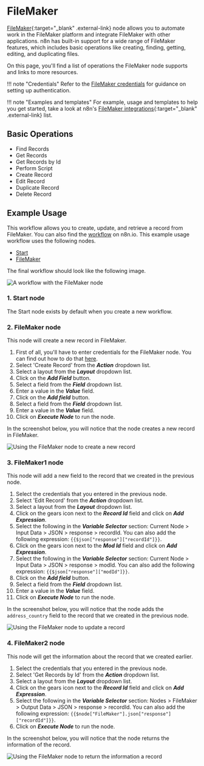 # FileMaker

[FileMaker](https://claris.com/filemaker){:target="_blank" .external-link} node allows you to automate work in the FileMaker platform and integrate FileMaker with other applications. n8n has built-in support for a wide range of FileMaker features, which includes basic operations like creating, finding, getting, editing, and duplicating files.

On this page, you'll find a list of operations the FileMaker node supports and links to more resources.

!!! note "Credentials"
    Refer to the [FileMaker credentials](https://docs.n8n.io/integrations/builtin/credentials/filemaker/) for guidance on setting up authentication. 

!!! note "Examples and templates"
    For example, usage and templates to help you get started, take a look at n8n's [FileMaker integrations](https://n8n.io/integrations/filemaker/){:target="_blank" .external-link} list.


## Basic Operations

- Find Records
- Get Records
- Get Records by Id
- Perform Script
- Create Record
- Edit Record
- Duplicate Record
- Delete Record

## Example Usage

This workflow allows you to create, update, and retrieve a record from FileMaker. You can also find the [workflow](https://n8n.io/workflows/1068) on n8n.io. This example usage workflow uses the following nodes.
- [Start](/integrations/builtin/core-nodes/n8n-nodes-base.start/)
- [FileMaker]()

The final workflow should look like the following image.

![A workflow with the FileMaker node](/_images/integrations/builtin/app-nodes/filemaker/workflow.png)

### 1. Start node

The Start node exists by default when you create a new workflow.

### 2. FileMaker node

This node will create a new record in FileMaker.

1. First of all, you'll have to enter credentials for the FileMaker node. You can find out how to do that [here](/integrations/builtin/credentials/filemaker/).
2. Select 'Create Record' from the ***Action*** dropdown list.
3. Select a layout from the ***Layout*** dropdown list.
4. Click on the ***Add Field*** button.
5. Select a field from the ***Field*** dropdown list.
6. Enter a value in the ***Value*** field.
7. Click on the ***Add field*** button.
8. Select a field from the ***Field*** dropdown list.
9. Enter a value in the ***Value*** field.
10. Click on ***Execute Node*** to run the node.

In the screenshot below, you will notice that the node creates a new record in FileMaker.

![Using the FileMaker node to create a new record](/_images/integrations/builtin/app-nodes/filemaker/filemaker_node.png)

### 3. FileMaker1 node

This node will add a new field to the record that we created in the previous node.

1. Select the credentials that you entered in the previous node.
2. Select 'Edit Record' from the ***Action*** dropdown list.
3. Select a layout from the ***Layout*** dropdown list.
4. Click on the gears icon next to the ***Record Id*** field and click on ***Add Expression***.
5. Select the following in the ***Variable Selector*** section: Current Node > Input Data > JSON > response > recordId. You can also add the following expression: `{{$json["response"]["recordId"]}}`.
6. Click on the gears icon next to the ***Mod Id*** field and click on ***Add Expression***.
7. Select the following in the ***Variable Selector*** section: Current Node > Input Data > JSON > response > modId. You can also add the following expression: `{{$json["response"]["modId"]}}`.
8. Click on the ***Add field*** button.
9. Select a field from the ***Field*** dropdown list.
10. Enter a value in the ***Value*** field.
11. Click on ***Execute Node*** to run the node.

In the screenshot below, you will notice that the node adds the `address_country` field to the record that we created in the previous node.

![Using the FileMaker node to update a record](/_images/integrations/builtin/app-nodes/filemaker/filemaker1_node.png)

### 4. FileMaker2 node

This node will get the information about the record that we created earlier.

1. Select the credentials that you entered in the previous node.
2. Select 'Get Records by Id' from the ***Action*** dropdown list.
3. Select a layout from the ***Layout*** dropdown list.
4. Click on the gears icon next to the ***Record Id*** field and click on ***Add Expression***.
5. Select the following in the ***Variable Selector*** section: Nodes > FileMaker > Output Data > JSON > response > recordId. You can also add the following expression: `{{$node["FileMaker"].json["response"]["recordId"]}}`.
6. Click on ***Execute Node*** to run the node.


In the screenshot below, you will notice that the node returns the information of the record.

![Using the FileMaker node to return the information a record](/_images/integrations/builtin/app-nodes/filemaker/filemaker2_node.png)
